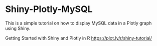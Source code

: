 # Shiny-Plotly-MySQL
This is a simple tutorial on how to display MySQL data in a Plotly graph using Shiny. 

Getting Started with Shiny and Plotly in R https://plot.ly/r/shiny-tutorial/
